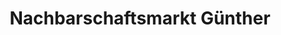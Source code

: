 ---
title: "Nachbarschaftsmarkt Günther"
url: /hirschhorn/nachbarschaftsmarkt-guenther/
shop: Supermarkt
---